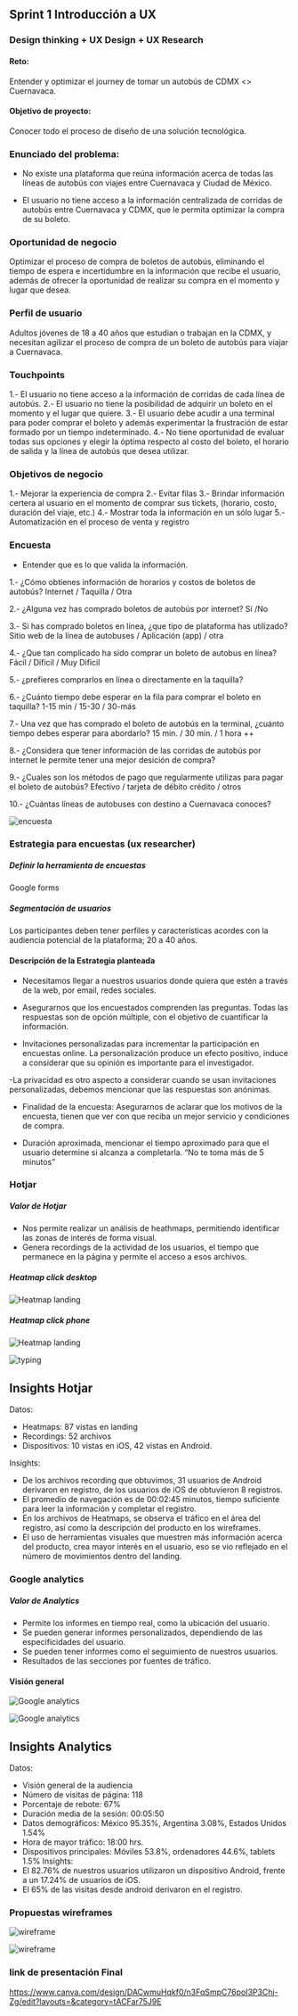 ## Sprint 1 Introducción a UX
### Design thinking + UX Design + UX Research
#### Reto:
Entender y optimizar el journey de tomar un autobús de CDMX <> Cuernavaca.
#### Objetivo de proyecto:
Conocer todo el proceso de diseño de una solución tecnológica.

### Enunciado del problema:

- No existe una plataforma que reúna información acerca de todas las líneas de autobús con viajes entre Cuernavaca y Ciudad de México.

- El usuario no tiene acceso a la información centralizada de corridas de autobús entre Cuernavaca y CDMX, que le permita optimizar la compra de su boleto.

### Oportunidad de negocio
Optimizar el proceso de compra de boletos de autobús, eliminando el tiempo de espera e incertidumbre en la información que recibe el usuario, además de ofrecer   la oportunidad de realizar su compra en el momento y lugar que desea.

### Perfil de usuario
Adultos jóvenes de 18 a 40 años que estudian o trabajan en la CDMX, y necesitan agilizar el proceso de compra de un boleto de autobús para viajar a Cuernavaca.

### Touchpoints
1.- El usuario no tiene acceso a la información de corridas de cada línea de autobús.
2.- El usuario no tiene la posibilidad de adquirir un boleto en el momento y el lugar que quiere.
3.- El usuario debe acudir a una terminal para poder comprar el boleto y además experimentar la frustración de estar formado por un tiempo indeterminado.
4.- No tiene oportunidad de evaluar todas sus opciones y elegir la óptima respecto al costo del boleto, el horario de salida y la línea de autobús que desea utilizar.

### Objetivos de negocio
1.- Mejorar la experiencia de compra
2.- Evitar filas
3.- Brindar información certera al usuario en el momento de comprar sus tickets,  (horario, costo, duración del viaje, etc.)
4.- Mostrar toda la información en un sólo lugar
5.- Automatización en el proceso de venta y registro



### Encuesta
- Entender que es lo que valida la información.


1.- ¿Cómo obtienes información de horarios y costos de boletos de autobús?
    Internet / Taquilla / Otra

2.- ¿Alguna vez has comprado boletos de autobús por internet? Sí /No

3.- Si has comprado boletos en línea, ¿que tipo de plataforma has utilizado?
    Sitio web de la línea de autobuses / Aplicación (app) / otra

4.- ¿Que tan complicado ha sido comprar un boleto de autobus en línea? Fácil / Dificil / Muy Dificil

5.- ¿prefieres comprarlos en línea o directamente en la taquilla?

6.- ¿Cuánto tiempo debe esperar en la fila para comprar el boleto en taquilla? 1-15 min / 15-30 / 30-más

7.- Una vez que has comprado el boleto de  autobús en la terminal, ¿cuánto tiempo debes esperar para abordarlo?
    15 min. / 30 min. / 1 hora ++

8.- ¿Considera que tener información de las corridas de autobús por internet le permite tener una mejor desición de compra?

9.- ¿Cuales son los métodos de pago que regularmente utilizas para pagar el boleto de autobús?
    Efectivo / tarjeta de débito crédito / otros

10.- ¿Cuántas líneas de autobuses con destino a Cuernavaca conoces?

![encuesta](./assets/images/Encuesta_travelus.png)

### Estrategia para encuestas (ux researcher)

##### Definir la herramienta de encuestas
Google forms
##### Segmentación de usuarios
Los participantes deben tener perfiles y características acordes con la audiencia potencial de la plataforma; 20 a 40 años.

#### Descripción de la Estrategia planteada
- Necesitamos llegar a nuestros usuarios donde quiera que estén a través de la web, por email, redes sociales.

- Asegurarnos que los encuestados comprenden las preguntas. Todas las respuestas son de opción múltiple, con el objetivo de cuantificar la información.

- Invitaciones personalizadas para incrementar la participación en encuestas online. La personalización produce un efecto positivo, induce a considerar que su opinión es importante para el investigador.

-La privacidad es otro aspecto a considerar cuando se usan invitaciones personalizadas, debemos mencionar que las respuestas son anónimas.

- Finalidad de la encuesta: Asegurarnos de aclarar que los motivos de la encuesta, tienen que ver con que reciba un mejor servicio y condiciones de compra.

- Duración aproximada, mencionar el tiempo aproximado para que el usuario determine si alcanza a completarla. “No te toma más de 5 minutos”


### Hotjar

##### Valor de Hotjar
- Nos permite realizar un análisis de heathmaps, permitiendo identificar las zonas de interés de forma visual.
- Genera recordings de la actividad de los usuarios, el tiempo que permanece en la página y permite el acceso a esos archivos.

##### Heatmap click desktop

![Heatmap landing](./assets/images/heatmap-click-desktop.jpg)

##### Heatmap click phone

![Heatmap landing](./assets/images/heatmap-click-phone.jpg)


![typing](./assets/images/typing.png)

## Insights Hotjar
Datos:
- Heatmaps: 87 vistas en landing
- Recordings: 52 archivos
- Dispositivos: 10 vistas en iOS, 42 vistas en Android.

Insights:
- De los archivos recording que obtuvimos, 31 usuarios de Android derivaron en registro, de los usuarios de iOS de obtuvieron 8 registros.
- El promedio de navegación es de 00:02:45 minutos, tiempo suficiente para leer la información y completar el registro.
- En los archivos de Heatmaps, se observa el tráfico en el área del registro, así como la descripción del producto en los wireframes.
- El uso de herramientas visuales que muestren más información acerca del producto, crea mayor interés en el usuario, eso se vio reflejado en el número de movimientos dentro del landing.

### Google analytics
##### Valor de Analytics
- Permite los informes en tiempo real, como la ubicación del usuario.
- Se pueden generar informes personalizados, dependiendo de las especificidades del usuario.
- Se pueden tener informes como el seguimiento de nuestros usuarios.
- Resultados de las secciones por fuentes de tráfico.

#### Visión general
![Google analytics](./assets/images/analytics_01.png)

![Google analytics](./assets/images/analytics_02.png)

## Insights Analytics
Datos:
- Visión general de la audiencia
- Número de visitas de página: 118
- Porcentaje de rebote: 67%
- Duración media de la sesión: 00:05:50
- Datos demográficos: México 95.35%, Argentina 3.08%, Estados Unidos 1.54%
- Hora de mayor tráfico: 18:00 hrs.
- Dispositivos principales: Móviles 53.8%,  ordenadores 44.6%, tablets 1.5%
Insights:
- El 82.76% de nuestros usuarios utilizaron un dispositivo Android, frente a un 17.24% de usuarios de iOS.
- El 65% de las visitas desde android derivaron en el registro.

### Propuestas wireframes

![wireframe](./assets/images/travelus01.png)

![wireframe](./assets/images/travelus02.png)

### link de presentación Final
https://www.canva.com/design/DACwmuHqkf0/n3FqSmpC76poI3P3Chj-Zg/edit?layouts=&category=tACFar75J9E
